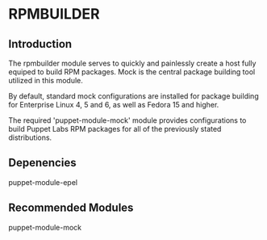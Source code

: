 # RPMBUILDER

## Introduction

The rpmbuilder module serves to quickly and painlessly create a host fully equiped to build
RPM packages. Mock is the central package building tool utilized in this module.

By default, standard mock configurations are installed for package building for Enterprise
Linux 4, 5 and 6, as well as Fedora 15 and higher.

The required 'puppet-module-mock' module provides configurations to build Puppet Labs RPM
packages for all of the previously stated distributions.

## Depenencies

puppet-module-epel

## Recommended Modules

puppet-module-mock
